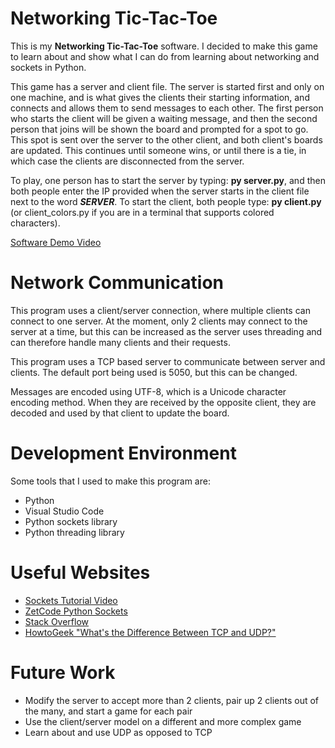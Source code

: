 # Networking Tic-Tac-Toe

This is my **Networking Tic-Tac-Toe** software. I decided to make this game to learn about and show what I can do from learning about networking and sockets in Python. 

This game has a server and client file. The server is started first and only on one machine, and is what gives the clients their starting information, and connects and allows them to send messages to each other. The first person who starts the client will be given a waiting message, and then the second person that joins will be shown the board and prompted for a spot to go. This spot is sent over the server to the other client, and both client's boards are updated. This continues until someone wins, or until there is a tie, in which case the clients are disconnected from the server.

To play, one person has to start the server by typing: **py server.py**, and then both people enter the IP provided when the server starts in the client file next to the word ***SERVER***. To start the client, both people type: **py client.py** (or client_colors.py if you are in a terminal that supports colored characters).

[Software Demo Video](http://www.youtube.com/watch?v=0n4cce_Ux_o)

# Network Communication

This program uses a client/server connection, where multiple clients can connect to one server. At the moment, only 2 clients may connect to the server at a time, but this can be increased as the server uses threading and can therefore handle many clients and their requests.

This program uses a TCP based server to communicate between server and clients. The default port being used is 5050, but this can be changed.

Messages are encoded using UTF-8, which is a Unicode character encoding method. When they are received by the opposite client, they are decoded and used by that client to update the board.

# Development Environment

Some tools that I used to make this program are:

* Python
* Visual Studio Code
* Python sockets library
* Python threading library

# Useful Websites

* [Sockets Tutorial Video](http://www.youtube.com/watch?v=3QiPPX-KeSc)
* [ZetCode Python Sockets](http://zetcode.com/python/socket/)
* [Stack Overflow](http://stackoverflow.com/questions/21217313/sending-strings-to-and-fro-server-client-python)
* [HowtoGeek "What's the Difference Between TCP and UDP?"](https://www.howtogeek.com/190014/htg-explains-what-is-the-difference-between-tcp-and-udp/)

# Future Work

* Modify the server to accept more than 2 clients, pair up 2 clients out of the many, and start a game for each pair
* Use the client/server model on a different and more complex game
* Learn about and use UDP as opposed to TCP
